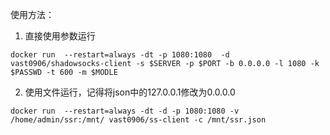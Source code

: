 使用方法：
1. 直接使用参数运行
```
docker run  --restart=always -dt -p 1080:1080  -d vast0906/shadowsocks-client -s $SERVER -p $PORT -b 0.0.0.0 -l 1080 -k $PASSWD -t 600 -m $MODLE
```
2. 使用文件运行，记得将json中的127.0.0.1修改为0.0.0.0
```
docker run  --restart=always -dt -d -p 1080:1080 -v /home/admin/ssr:/mnt/ vast0906/ss-client -c /mnt/ssr.json
```
